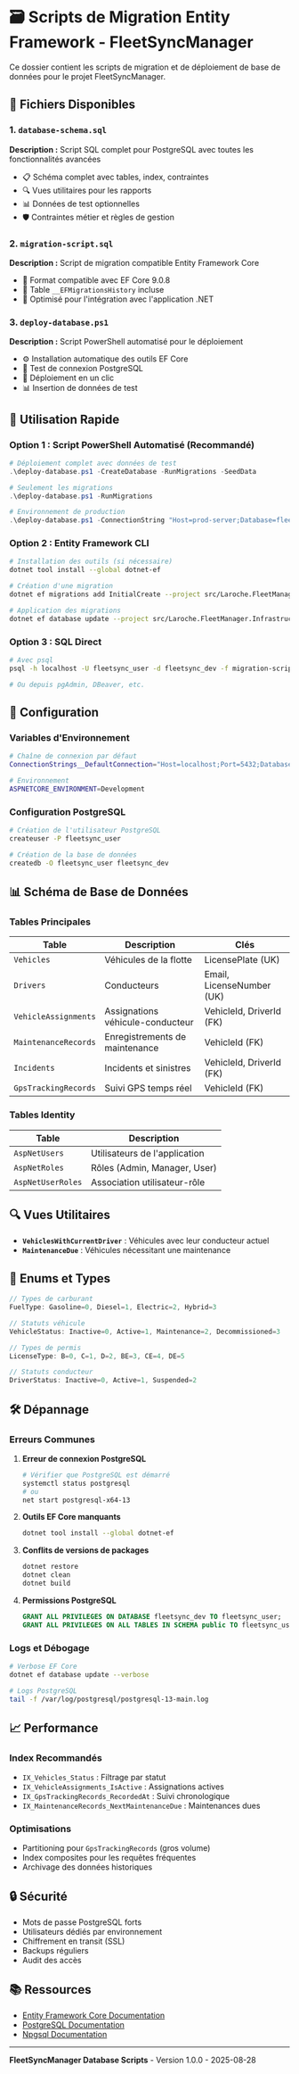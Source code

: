# 🗃️ Scripts de Migration Entity Framework - FleetSyncManager

Ce dossier contient les scripts de migration et de déploiement de base de données pour le projet FleetSyncManager.

## 📁 Fichiers Disponibles

### 1. `database-schema.sql`
**Description :** Script SQL complet pour PostgreSQL avec toutes les fonctionnalités avancées
- 📋 Schéma complet avec tables, index, contraintes
- 🔍 Vues utilitaires pour les rapports
- 📊 Données de test optionnelles
- 🛡️ Contraintes métier et règles de gestion

### 2. `migration-script.sql`
**Description :** Script de migration compatible Entity Framework Core
- 🔄 Format compatible avec EF Core 9.0.8
- 📝 Table `__EFMigrationsHistory` incluse
- 🎯 Optimisé pour l'intégration avec l'application .NET

### 3. `deploy-database.ps1`
**Description :** Script PowerShell automatisé pour le déploiement
- ⚙️ Installation automatique des outils EF Core
- 🔧 Test de connexion PostgreSQL
- 🚀 Déploiement en un clic
- 📊 Insertion de données de test

## 🚀 Utilisation Rapide

### Option 1 : Script PowerShell Automatisé (Recommandé)

```powershell
# Déploiement complet avec données de test
.\deploy-database.ps1 -CreateDatabase -RunMigrations -SeedData

# Seulement les migrations
.\deploy-database.ps1 -RunMigrations

# Environnement de production
.\deploy-database.ps1 -ConnectionString "Host=prod-server;Database=fleetsync_prod;Username=prod_user;Password=***" -Environment Production -RunMigrations
```

### Option 2 : Entity Framework CLI

```bash
# Installation des outils (si nécessaire)
dotnet tool install --global dotnet-ef

# Création d'une migration
dotnet ef migrations add InitialCreate --project src/Laroche.FleetManager.Infrastructure --startup-project src/Laroche.FleetManager.Web

# Application des migrations
dotnet ef database update --project src/Laroche.FleetManager.Infrastructure --startup-project src/Laroche.FleetManager.Web
```

### Option 3 : SQL Direct

```bash
# Avec psql
psql -h localhost -U fleetsync_user -d fleetsync_dev -f migration-script.sql

# Ou depuis pgAdmin, DBeaver, etc.
```

## 🔧 Configuration

### Variables d'Environnement

```bash
# Chaîne de connexion par défaut
ConnectionStrings__DefaultConnection="Host=localhost;Port=5432;Database=fleetsync_dev;Username=fleetsync_user;Password=dev_password"

# Environnement
ASPNETCORE_ENVIRONMENT=Development
```

### Configuration PostgreSQL

```bash
# Création de l'utilisateur PostgreSQL
createuser -P fleetsync_user

# Création de la base de données
createdb -O fleetsync_user fleetsync_dev
```

## 📊 Schéma de Base de Données

### Tables Principales

| Table | Description | Clés |
|-------|-------------|------|
| `Vehicles` | Véhicules de la flotte | LicensePlate (UK) |
| `Drivers` | Conducteurs | Email, LicenseNumber (UK) |
| `VehicleAssignments` | Assignations véhicule-conducteur | VehicleId, DriverId (FK) |
| `MaintenanceRecords` | Enregistrements de maintenance | VehicleId (FK) |
| `Incidents` | Incidents et sinistres | VehicleId, DriverId (FK) |
| `GpsTrackingRecords` | Suivi GPS temps réel | VehicleId (FK) |

### Tables Identity

| Table | Description |
|-------|-------------|
| `AspNetUsers` | Utilisateurs de l'application |
| `AspNetRoles` | Rôles (Admin, Manager, User) |
| `AspNetUserRoles` | Association utilisateur-rôle |

## 🔍 Vues Utilitaires

- **`VehiclesWithCurrentDriver`** : Véhicules avec leur conducteur actuel
- **`MaintenanceDue`** : Véhicules nécessitant une maintenance

## 🎯 Enums et Types

```csharp
// Types de carburant
FuelType: Gasoline=0, Diesel=1, Electric=2, Hybrid=3

// Statuts véhicule
VehicleStatus: Inactive=0, Active=1, Maintenance=2, Decommissioned=3

// Types de permis
LicenseType: B=0, C=1, D=2, BE=3, CE=4, DE=5

// Statuts conducteur
DriverStatus: Inactive=0, Active=1, Suspended=2
```

## 🛠️ Dépannage

### Erreurs Communes

1. **Erreur de connexion PostgreSQL**
   ```bash
   # Vérifier que PostgreSQL est démarré
   systemctl status postgresql
   # ou
   net start postgresql-x64-13
   ```

2. **Outils EF Core manquants**
   ```bash
   dotnet tool install --global dotnet-ef
   ```

3. **Conflits de versions de packages**
   ```bash
   dotnet restore
   dotnet clean
   dotnet build
   ```

4. **Permissions PostgreSQL**
   ```sql
   GRANT ALL PRIVILEGES ON DATABASE fleetsync_dev TO fleetsync_user;
   GRANT ALL PRIVILEGES ON ALL TABLES IN SCHEMA public TO fleetsync_user;
   ```

### Logs et Débogage

```bash
# Verbose EF Core
dotnet ef database update --verbose

# Logs PostgreSQL
tail -f /var/log/postgresql/postgresql-13-main.log
```

## 📈 Performance

### Index Recommandés
- `IX_Vehicles_Status` : Filtrage par statut
- `IX_VehicleAssignments_IsActive` : Assignations actives
- `IX_GpsTrackingRecords_RecordedAt` : Suivi chronologique
- `IX_MaintenanceRecords_NextMaintenanceDue` : Maintenances dues

### Optimisations
- Partitioning pour `GpsTrackingRecords` (gros volume)
- Index composites pour les requêtes fréquentes
- Archivage des données historiques

## 🔒 Sécurité

- Mots de passe PostgreSQL forts
- Utilisateurs dédiés par environnement
- Chiffrement en transit (SSL)
- Backups réguliers
- Audit des accès

## 📚 Ressources

- [Entity Framework Core Documentation](https://docs.microsoft.com/en-us/ef/core/)
- [PostgreSQL Documentation](https://www.postgresql.org/docs/)
- [Npgsql Documentation](https://www.npgsql.org/doc/)

---

**FleetSyncManager Database Scripts** - Version 1.0.0 - 2025-08-28
